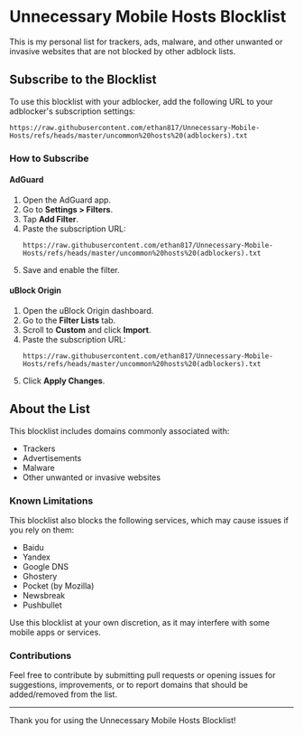 # Unnecessary Mobile Hosts Blocklist

This is my personal list for trackers, ads, malware, and other unwanted or invasive websites that are not blocked by other adblock lists. 

## Subscribe to the Blocklist

To use this blocklist with your adblocker, add the following URL to your adblocker's subscription settings:

```
https://raw.githubusercontent.com/ethan817/Unnecessary-Mobile-Hosts/refs/heads/master/uncommon%20hosts%20(adblockers).txt
```

### How to Subscribe

#### AdGuard

1. Open the AdGuard app.
2. Go to **Settings > Filters**.
3. Tap **Add Filter**.
4. Paste the subscription URL:
   ```
   https://raw.githubusercontent.com/ethan817/Unnecessary-Mobile-Hosts/refs/heads/master/uncommon%20hosts%20(adblockers).txt
   ```
5. Save and enable the filter.

#### uBlock Origin

1. Open the uBlock Origin dashboard.
2. Go to the **Filter Lists** tab.
3. Scroll to **Custom** and click **Import**.
4. Paste the subscription URL:
   ```
   https://raw.githubusercontent.com/ethan817/Unnecessary-Mobile-Hosts/refs/heads/master/uncommon%20hosts%20(adblockers).txt
   ```
5. Click **Apply Changes**.

## About the List

This blocklist includes domains commonly associated with:

- Trackers
- Advertisements
- Malware
- Other unwanted or invasive websites

### Known Limitations

This blocklist also blocks the following services, which may cause issues if you rely on them:
- Baidu
- Yandex
- Google DNS
- Ghostery
- Pocket (by Mozilla)
- Newsbreak
- Pushbullet

Use this blocklist at your own discretion, as it may interfere with some mobile apps or services.

### Contributions

Feel free to contribute by submitting pull requests or opening issues for suggestions, improvements, or to report domains that should be added/removed from the list.

---

Thank you for using the Unnecessary Mobile Hosts Blocklist!

